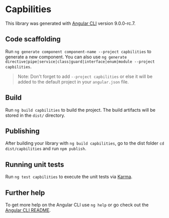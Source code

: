 # Capbilities

This library was generated with [Angular CLI](https://github.com/angular/angular-cli) version 9.0.0-rc.7.

## Code scaffolding

Run `ng generate component component-name --project capbilities` to generate a new component. You can also use `ng generate directive|pipe|service|class|guard|interface|enum|module --project capbilities`.
> Note: Don't forget to add `--project capbilities` or else it will be added to the default project in your `angular.json` file. 

## Build

Run `ng build capbilities` to build the project. The build artifacts will be stored in the `dist/` directory.

## Publishing

After building your library with `ng build capbilities`, go to the dist folder `cd dist/capbilities` and run `npm publish`.

## Running unit tests

Run `ng test capbilities` to execute the unit tests via [Karma](https://karma-runner.github.io).

## Further help

To get more help on the Angular CLI use `ng help` or go check out the [Angular CLI README](https://github.com/angular/angular-cli/blob/master/README.md).
